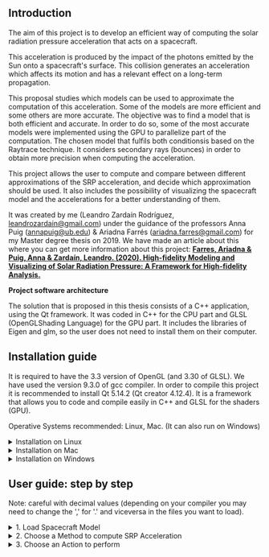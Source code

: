 ## <b>Introduction</b> ##

The  aim  of  this  project  is  to  develop  an  efficient  way  of  computing  the solar  radiation  pressure
acceleration  that  acts  on  a  spacecraft.

This acceleration is produced by the impact of the photons emitted by the Sun onto a spacecraft's surface.
This collision generates an acceleration which affects its motion and has a relevant effect on a long-term propagation.

This proposal studies which models can be used to approximate the computation of this acceleration.
Some of the models are more efficient and some others are more accurate.  The objective was to find a model that is
both efficient and accurate.  In order to do so, some of the most accurate models were implemented using the GPU to
parallelize part of the computation. The chosen model that fulfils both conditionsis based on the Raytrace technique.
It considers secondary rays (bounces) in order to obtain more precision when computing the acceleration.

This project  allows the  user  to  compute  and compare  between  different  approximations  of  the  SRP acceleration, 
and decide which approximation should be used.
It also includes the possibility  of  visualizing  the  spacecraft  model  and  the  accelerations  for  a  better
understanding of them.

It was created by me (Leandro Zardaín Rodríguez, leandrozardain@gmail.com) under the guidance of the professors Anna Puig (annapuig@ub.edu) & Ariadna Farrés (ariadna.farres@gmail.com) for my Master degree thesis on 2019. We have made an article about this where you can get more information about this project:
[<b>Farres, Ariadna & Puig, Anna & Zardaín, Leandro. (2020). High-fidelity Modeling and Visualizing of Solar Radiation Pressure: A Framework for High-fidelity Analysis. </b>](https://www.researchgate.net/publication/349295985_High-fidelity_Modeling_and_Visualizing_of_Solar_Radiation_Pressure_A_Framework_for_High-fidelity_Analysis)

<b>Project software architecture</b>

The solution that is proposed in this thesis consists of a C++ application,  using the Qt framework.  It was coded in C++
for the CPU part and GLSL (OpenGLShading Language) for the GPU part.  It includes the libraries of Eigen and glm, so the
user does not need to install them on their computer.

## <b>Installation guide</b> ##

It is required to have the 3.3 version of OpenGL (and 3.30 of GLSL).
We have used the version 9.3.0 of gcc compiler.
In order to compile this project it is recommended to install Qt 5.14.2 (Qt creator 4.12.4). It is a framework that allows you
to code and compile easily in C++ and GLSL for the shaders (GPU).

Operative Systems recommended: Linux, Mac. (It can also run on Windows)

<details>
<summary>Installation on Linux</summary>
	
1. Install Qt:

    * Qt installer can be downloaded from <a href="https://www.qt.io/download-qt-installer?utm_referrer=https%3A%2F%2Fwww.qt.io%2Fdownload-open-source%3Futm_referrer%3Dhttps%253A%252F%252Fwww.qt.io%252Fdownload">here</a>.

    * Open a terminal where the file was downloaded and run: "chmod +x <downloaded_file_name>". Then, run: "./<downloaded_file_name>". 

    * Check the things in the Qt installer as here:

    ![Qt-steps](https://user-images.githubusercontent.com/6904485/149152638-e967d5f9-7c89-495f-b0b2-62e7ebb9e137.PNG)

    * Try to open QtCreator and load the project. [If QtCreator doesn't start, run: "sudo apt-get install --reinstall qtcreator" ]

2. Install OpenGL:

    * Run: "sudo apt-get install libgl-dev".
	
</details>

<details>
<summary>Installation on Mac</summary>

1. Install Qt

    * Qt installer can be downloaded from <a href="https://www.qt.io/download-qt-installer?utm_referrer=https%3A%2F%2Fwww.qt.io%2Fdownload-open-source%3Futm_referrer%3Dhttps%253A%252F%252Fwww.qt.io%252Fdownload">here</a>.

    * Check the things in the Qt installer as here:

    ![dataVis](https://user-images.githubusercontent.com/6904485/151007196-a0004404-7bbc-4039-beff-802148c69f2d.png)
    ![Qt-steps](https://user-images.githubusercontent.com/6904485/149152638-e967d5f9-7c89-495f-b0b2-62e7ebb9e137.PNG)
	
    Inside the Qt version choosen (for example, "Qt 5.14.2"), enable also the macOS toggle:
    ![macOs](https://user-images.githubusercontent.com/6904485/151008145-d86ac2fe-71c2-4737-98da-cc9d21e9c213.png)
	
    When you open the project, you will need to choose a kit. For example, you can choose the clang one:
    ![chooseKit](https://user-images.githubusercontent.com/6904485/151008592-0cd47cfe-5ca8-47e7-98c0-ade7fd59c11f.png)
	
    On Qt, in case you have a problem compiling the project with qmake:
	1. Select the tab 'Projects' in the left side tabs. It will take you to the 'Build Settings' page.
		![imagen](https://user-images.githubusercontent.com/6904485/151010498-9ddac5ae-61bd-403d-8588-fe0805e59226.png)
	
	2. Add "INCLUDEPATH+=/opt/X11/include" in the qmake options:

		![imagen](https://user-images.githubusercontent.com/6904485/151009640-527e7ff4-83bc-42e9-9594-19f3c0b5c945.png)

2. Install OpenGL:

    * Install last version of Xcode and XQuartz from the Mac AppStore.

</details>

<details>
<summary>Installation on Windows</summary>

1. Install Qt

    * Qt installer can be downloaded from <a href="https://www.qt.io/download-qt-installer?utm_referrer=https%3A%2F%2Fwww.qt.io%2Fdownload-open-source%3Futm_referrer%3Dhttps%253A%252F%252Fwww.qt.io%252Fdownload">here</a>.

    * Check the things in the Qt installer as here:

    ![Qt-steps](https://user-images.githubusercontent.com/6904485/149152638-e967d5f9-7c89-495f-b0b2-62e7ebb9e137.PNG)

2. Install Visual Studio (this is needed for the C++ compiler):
    * You need to choose which version of Visual Studio you want, we recommend the 2022 Community version.

    ![VS_steps](https://user-images.githubusercontent.com/6904485/149152665-ffe51f07-ad75-4711-beac-c75b1060a6ab.PNG)

    * Check the next things when installing Visual Studio:
	
    ![VS_steps2](https://user-images.githubusercontent.com/6904485/149152672-6210fcf0-6909-4be9-8bd5-1d8b7adc7db1.PNG)
    ![VS_steps3](https://user-images.githubusercontent.com/6904485/149152680-9a990ba6-70cf-4f7a-b716-b91333e084b5.PNG)
    ![VS_steps4](https://user-images.githubusercontent.com/6904485/149152686-69a68e1b-f912-46ca-b4bc-20ac3dadeb91.PNG)
    ![VS_steps5](https://user-images.githubusercontent.com/6904485/149152695-248869c0-7d05-43d9-b361-ff01afec9caa.PNG)
	
3. Regarding OpenGL:
    * The library of OpenGL if already in the project. However, if it requires you the file "glext.dll" when running the project on Qt, this dll can be found in the RayTracingSRP folder. Put this dll file in the folder where there are the compiled objects of this project.

</details>

## <b>User guide: step by step</b> ##

Note: careful with decimal values (depending on your compiler you may need to change the ',' for '.' and viceversa in the files you want to load).

<details>
<summary>1. Load Spacecraft Model</summary>

![UploadSpacecraft](https://user-images.githubusercontent.com/6904485/150852545-8f3d573e-9505-484b-be6f-1ef3afb178d3.PNG)

You need to load the spacecraft model (OBJ file) which is based on CAD model: it contains the list of vertices, faces 
and normals (optional). Also, you need a MTL file where is described the reflectivy properties of the surface of
the spacecraft. In addition, you can set its weight. In the resources/model directory there are examples of this files.
</details>

<details>
<summary>2. Choose a Method to compute SRP Acceleration</summary>

![ChooseMethod](https://user-images.githubusercontent.com/6904485/150852542-7f6fe732-5e40-465f-84f1-0158ccdd62d4.PNG)

You need to choose a method (the model you want to use to approximate the SRP force):

* **Cannonball (CPU)**: considers the shape of the spacecraft to be a sphere. Ypu can set the area of the sphere (A) and the reflectivity
    property (Cr).

* **NPlate (CPU)**: considers the shape of the spacecraft to be represented as a set of flat plates (you need to load a file that contains
    the number of plates, and then, for each plate, a new line with the area, specular reflectivity property, diffuse reflectivity
    property, and normal of the plate; you can see an example in the resources/model directory).

* **RayTrace (CPU)**: for each cell of a grid defined by the number of cells (Nx x Ny) a ray is casted against the triangular mesh of the
    spacecraft. Then, it is computed the SRP force on the intersected triangle. The user can set the grid and secondary and diffuse
    rays.

* **RayTrace (GPU)**: Similar to the CPU version, in this case the computation is done in the GPU. The user can set the secondary and diffuse rays.
    (Nx = Ny = 512 by default).

</details>

<details>
<summary>3. Choose an Action to perform</summary>

![ChooseAction](https://user-images.githubusercontent.com/6904485/150852539-9c57962f-dbea-4cf9-98f0-20e32776e414.PNG)

You need to choose what action you want to do:
	
* **Visualize spacecraft**: when the user press the start button in the Visualize Spacecraft tab, it will show a 3D viewer of the spacecraft with
    its 3 axes and the sunlight direction. Then, the user can set the initial rotation of the spacecraft by interacting with
    the three sliders. Each one of them corresponds to one of the local axes of the spacecraft. 

    For example, in the first slider, it appears "X" in red and this indicates that the red line in the 3D viewer correspond to the x axis. 	
    The user can also rotate the scene by pressing the right button of the mouse. It will not affect the computation of the SRP
    accelerations because it is modifying the orientation and position of the observer (camera) and nor the model neither the sunlight
    direction. And having pressed the left button, the user can zoom in and zoom out.

    Also, it allows the user to compute and visualize particular accelerations by rotating the spacecraft after having pressed the â€™Startâ€™
    button and consequently, interacted with the sliders.

    These accelerations that will appear in the 3D scene would have a different colour depending on their magnitudes. It was chosen to use
    the heat map colours to represent in blue the forces with lower magnitudes and in red the ones with higher magnitudes. Also, in this
    window it indicates which is the lowest and the highest magnitude among the accelerations that were computed.

* **Visualize Graphics**: it computes the SRP acceleration considering a set of pairs of azimuth and elevation angles. The user can select the
    azimuth and the elevation steps (they indicate how many points are used to discretize sample points from a sphere).

    if a GPU-based method was selected, another option would be added to this tab and it allows the user to visualize the results obtained
    from SRP accelerations while the computation of the global accelerations is being done.

    If the user pressed the "Start" button, these accelerations would be represented in a window with four 3D viewers showing each one of the
    components of the acceleration (x, y and z) and also its magnitude (see Fig. 17 and 18). In addition, the user can download the result
    as a txt file.

* **Compare Graphics**: this option allows the user to compare the result of two graphics that were previously generated. It is important to have this
tool of comparison because it lets the user to compute the difference between two already computed graphics. Also, it shows the mean
square error (MSE) and the maximum difference between the points on the charts.
</details>

